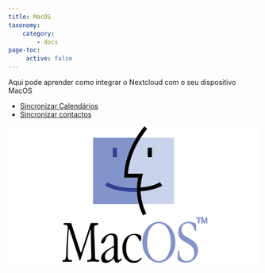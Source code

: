 ```yaml
---
title: MacOS
taxonomy:
    category:
        - docs
page-toc:
     active: false
---
```


Aqui pode aprender como integrar o Nextcloud com o seu dispositivo MacOS
- [Sincronizar Calendários](calendar-syncing)
- [Sincronizar contactos](contact-syncing)

![](macos.jpg)
